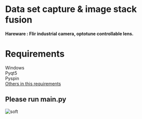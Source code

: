 # Data set capture & image stack fusion
**Hareware : Flir industrial camera, optotune controllable lens.**
# Requirements
Windows\
Pyqt5\
Pyspin\
[Others in this requirements](https://github.com/Xinzhe99/Unsupervised-learning-for-multi-focused-image-stack-fusion)
## Please run main.py
![soft](https://user-images.githubusercontent.com/113503163/231197805-21a6a06e-a385-4869-92ca-165cf6c9e887.png)
